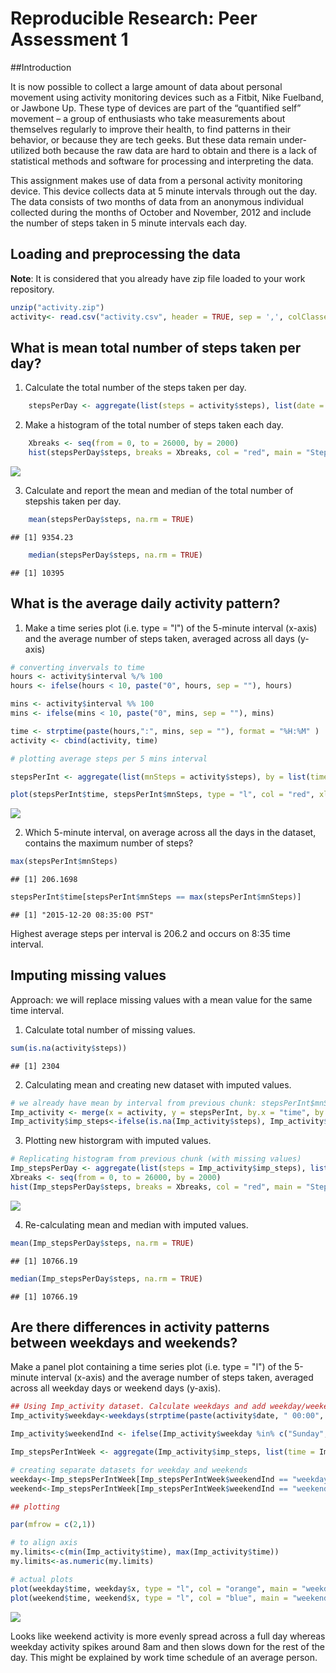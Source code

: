 # Reproducible Research: Peer Assessment 1
##Introduction

It is now possible to collect a large amount of data about personal movement using activity monitoring devices such as a Fitbit, Nike Fuelband, or Jawbone Up. These type of devices are part of the “quantified self” movement – a group of enthusiasts who take measurements about themselves regularly to improve their health, to find patterns in their behavior, or because they are tech geeks. But these data remain under-utilized both because the raw data are hard to obtain and there is a lack of statistical methods and software for processing and interpreting the data.

This assignment makes use of data from a personal activity monitoring device. This device collects data at 5 minute intervals through out the day. The data consists of two months of data from an anonymous individual collected during the months of October and November, 2012 and include the number of steps taken in 5 minute intervals each day.


## Loading and preprocessing the data
**Note**: It is considered that you already have zip file loaded to your work repository.

```r
unzip("activity.zip")
activity<- read.csv("activity.csv", header = TRUE, sep = ',', colClasses = c("numeric", "character", "integer"))
```

## What is mean total number of steps taken per day?

1. Calculate the total number of the steps taken per day.

```r
    stepsPerDay <- aggregate(list(steps = activity$steps), list(date = activity$date), FUN = sum, na.rm = TRUE)
```

2. Make a histogram of the total number of steps taken each day.

```r
    Xbreaks <- seq(from = 0, to = 26000, by = 2000)
    hist(stepsPerDay$steps, breaks = Xbreaks, col = "red", main = "Steps per day", xlab = "Steps")
```

![](PA1_template_files/figure-html/unnamed-chunk-3-1.png) 

3. Calculate and report the mean and median of the total number of stepshis taken per day.

```r
    mean(stepsPerDay$steps, na.rm = TRUE)
```

```
## [1] 9354.23
```

```r
    median(stepsPerDay$steps, na.rm = TRUE)
```

```
## [1] 10395
```

## What is the average daily activity pattern?
1. Make a time series plot (i.e. type = "l") of the 5-minute interval (x-axis) and the average number of steps taken, averaged across all days (y-axis)



```r
# converting invervals to time
hours <- activity$interval %/% 100
hours <- ifelse(hours < 10, paste("0", hours, sep = ""), hours)

mins <- activity$interval %% 100
mins <- ifelse(mins < 10, paste("0", mins, sep = ""), mins)

time <- strptime(paste(hours,":", mins, sep = ""), format = "%H:%M" )
activity <- cbind(activity, time)

# plotting average steps per 5 mins interval

stepsPerInt <- aggregate(list(mnSteps = activity$steps), by = list(time = activity$time), FUN = mean, na.rm = TRUE)

plot(stepsPerInt$time, stepsPerInt$mnSteps, type = "l", col = "red", xlab = "Time interval", ylab = "Average Steps", main = "Average steps per interval")
```

![](PA1_template_files/figure-html/unnamed-chunk-5-1.png) 

2. Which 5-minute interval, on average across all the days in the dataset, contains the maximum number of steps?


```r
max(stepsPerInt$mnSteps)
```

```
## [1] 206.1698
```

```r
stepsPerInt$time[stepsPerInt$mnSteps == max(stepsPerInt$mnSteps)]
```

```
## [1] "2015-12-20 08:35:00 PST"
```
Highest average steps per interval is 206.2 and occurs on 8:35 time interval.

## Imputing missing values

Approach: we will replace missing values with a mean value for the same time interval.

1. Calculate total number of missing values.

```r
sum(is.na(activity$steps))
```

```
## [1] 2304
```

2. Calculating mean and creating new dataset with imputed values.

```r
# we already have mean by interval from previous chunk: stepsPerInt$mnSteps. Merging in a new dataset
Imp_activity <- merge(x = activity, y = stepsPerInt, by.x = "time", by.y = "time", all.x = TRUE)
Imp_activity$imp_steps<-ifelse(is.na(Imp_activity$steps), Imp_activity$mnSteps, Imp_activity$steps)
```

3. Plotting new historgram with imputed values. 

```r
# Replicating histogram from previous chunk (with missing values)
Imp_stepsPerDay <- aggregate(list(steps = Imp_activity$imp_steps), list(date = Imp_activity$date), FUN = sum, na.rm = TRUE)
Xbreaks <- seq(from = 0, to = 26000, by = 2000)
hist(Imp_stepsPerDay$steps, breaks = Xbreaks, col = "red", main = "Steps per day", xlab = "Steps")
```

![](PA1_template_files/figure-html/unnamed-chunk-9-1.png) 

4. Re-calculating mean and median with imputed values.

```r
mean(Imp_stepsPerDay$steps, na.rm = TRUE)
```

```
## [1] 10766.19
```

```r
median(Imp_stepsPerDay$steps, na.rm = TRUE)
```

```
## [1] 10766.19
```


## Are there differences in activity patterns between weekdays and weekends?

Make a panel plot containing a time series plot (i.e. type = "l") of the 5-minute interval (x-axis) and the average number of steps taken, averaged across all weekday days or weekend days (y-axis). 


```r
## Using Imp_activity dataset. Calculate weekdays and add weekday/weekend indicator
Imp_activity$weekday<-weekdays(strptime(paste(activity$date, " 00:00", sep = ""), format = "%Y-%m-%d %H:%M"))

Imp_activity$weekendInd <- ifelse(Imp_activity$weekday %in% c("Sunday", "Saturday"), "weekend", "weekday")

Imp_stepsPerIntWeek <- aggregate(Imp_activity$imp_steps, list(time = Imp_activity$time, weekendInd = Imp_activity$weekendInd), mean, na.rm = TRUE)

# creating separate datasets for weekday and weekends
weekday<-Imp_stepsPerIntWeek[Imp_stepsPerIntWeek$weekendInd == "weekday",]
weekend<-Imp_stepsPerIntWeek[Imp_stepsPerIntWeek$weekendInd == "weekend",]

## plotting

par(mfrow = c(2,1))

# to align axis
my.limits<-c(min(Imp_activity$time), max(Imp_activity$time))
my.limits<-as.numeric(my.limits)

# actual plots
plot(weekday$time, weekday$x, type = "l", col = "orange", main = "weekday average steps", xlab = "time interval", ylab = "steps", ylim = c(0,250) , xlim = my.limits )
plot(weekend$time, weekend$x, type = "l", col = "blue", main = "weekend average steps", xlab = "time interval", ylab = "steps", ylim = c(0,250), xlim = my.limits)
```

![](PA1_template_files/figure-html/unnamed-chunk-11-1.png) 

Looks like weekend activity is more evenly spread across a full day whereas weekday activity spikes around 8am and then slows down for the rest of the day. This might be explained by work time schedule of an average person.

